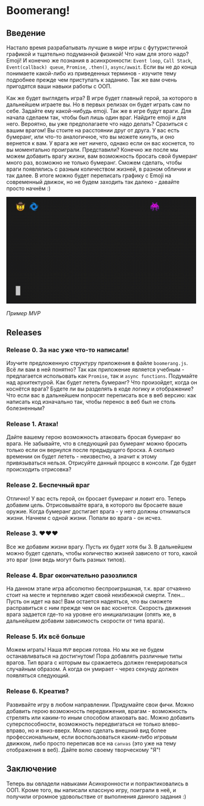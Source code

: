 # Boomerang!

## Введение
Настало время разрабатывать лучшие в мире игры с футуристичной графикой и тщательно подуманной физикой! Что нам для этого надо? Emoji! И конечно же познания в асинхронности: `Event loop`, `Call Stack`, `Event(callback) queue`, `Promise`, `.then()`, `async/await`. Если вы не до конца понимаете какой-либо из приведенных терминов - изучите тему подробнее прежде чем приступать к заданию. Так же вам очень пригодятся ваши навыки работы с ООП.

Как же будет выглядеть игра? В игре будет главный герой, за которого в дальнейшем играете вы. Но в первых релизах он будет играть сам по себе. Задайте ему какой-нибудь emoji. Так же в игре будут враги. Для начала сделаем так, чтобы был лишь один враг. Найдите emoji и для него. Вероятно, вы уже предполагаете что надо делать? Сразиться с вашим врагом! Вы стоите на расстоянии друг от друга. У вас есть бумеранг, или что-то аналогичное, что вы можете кинуть, и оно вернется к вам. У врага же нет ничего, однако если он вас коснется, то вы моментально проиграли. Представили? Конечно же после мы можем добавить врагу жизни, вам возможность бросать свой бумеранг много раз, возможно не только бумеранг. Сможем сделать, чтобы враги появлялись с разным количеством жизней, в разном обличии и так далее. В итоге можно будет переписать графику с Emoji на современный движок, но не будем заходить так далеко - давайте просто начнём :)


<img src="readme-assets/boomerang.gif" alt="drawing" width="500"/>

*Пример MVP*


## Releases

### Release 0. За нас уже что-то написали!
Изучите предложенную структуру приложения в файле `boomerang.js`. Всё ли вам в ней понятно? Так как приложение является учебным - предлагается испольовать как `Promise`, так и `async functions`. Подумайте над архитектурой. Как будет лететь бумеранг? Что произойдет, когда он коснётся врага? Будете ли вы разделять в коде логику и отображение? Что если вас в дальнейшем попросят переписать все в веб версию: как написать код изначально так, чтобы перенос в веб был не столь болезненным?

### Release 1. Атака!
Дайте вашему герою возможность атаковать бросая бумеранг во врага. Не забывайте, что в следующий раз бумеранг можно бросить только если он вернулся после предыдущего броска. А сколько времении он будет лететь - неизвестно, а значит к этому привязываться нельзя.
Отрисуйте данный процесс в консоли. Где будет происходить отрисовка?

### Release 2. Беспечный враг
Отлично! У вас есть герой, он бросает бумеранг и ловит его. Теперь добавим цель. Отрисовывайте врага, в которого вы бросаете ваше оружие. Когда бумеранг достигает врага - у него должны отниматься жизни. Начнем с одной жизни. Попали во врага - он исчез.

### Release 3. ❤❤❤
Все же добавим жизни врагу. Пусть их будет хотя бы 3. В дальнейшем можно будет сделать, чтобы количество жизней зависело от того, какой это враг (они ведь могут быть разных типов).

### Release 4. Враг окончательно разозлился
На данном этапе игра абсолютно беспроигрышная, т.к. враг отчаянно стоит на месте и терпеливо ждет своей неизбежной смерти. Тлен... Пусть он идет на вас! Вам остается надеяться, что вы сможете расправиться с ним прежде чем он вас коснется. 
Скорость движения врага задается где-то на уровне его инициализации (опять же, в дальнейшем добавим зависимость скорости от типа врага).

### Release 5. Их всё больше
Можем играть! Наша `MVP` версия готова. 
Но мы же не будем останавливаться на достигнутом!
Пора добавлять различные типы врагов. Тип врага с которым вы сражаетесь должен генерироваться случайным образом. А когда он умирает - через секунду должен появляться следующий.

### Release 6. Креатив?
Развивайте игру в любом направлении. Придумайте свои фичи. Можно добавить герою возможность передвижения, врагам - возможность стрелять или каким-то иным способом атаковать вас. Можно добавить суперспособности, возможность передвигаться не только влево-вправо, но и вниз-вверх. Можно сделать внешний вид более профессиональным, если воспользоваться каким-либо игровым движком, либо просто переписав все на `canvas` (это уже на тему отображения в веб). Дайте волю своему творческому "Я"!


## Заключение
Теперь вы овладели навыками Асинхронности и попрактиковались в ООП. Кроме того, вы написали классную игру, поиграли в неё, и получили огромное удовольствие от выполнения данного задания :)
